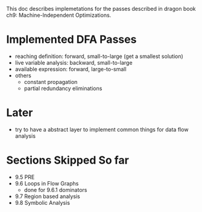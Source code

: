 This doc describes implemetations for the passes described in dragon book ch9: Machine-Independent Optimizations.

# Implemented DFA Passes
- reaching definition: forward, small-to-large (get a smallest solution)
- live variable analysis: backward, small-to-large
- available expression: forward, large-to-small
- others
  - constant propagation
  - partial redundancy eliminations

# Later
- try to have a abstract layer to implement common things for data flow analysis

# Sections Skipped So far
- 9.5 PRE
- 9.6 Loops in Flow Graphs
  - done for 9.6.1 dominators
- 9.7 Region based analysis
- 9.8 Symbolic Analysis
